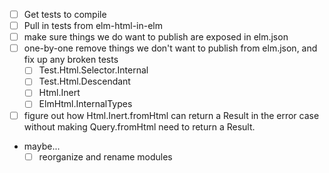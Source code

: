 - [ ] Get tests to compile
- [ ] Pull in tests from elm-html-in-elm
- [ ] make sure things we do want to publish are exposed in elm.json
- [ ] one-by-one remove things we don't want to publish from elm.json, and fix up any broken tests
    - [ ] Test.Html.Selector.Internal
    - [ ] Test.Html.Descendant
    - [ ] Html.Inert
    - [ ] ElmHtml.InternalTypes
- [ ] figure out how Html.Inert.fromHtml can return a Result in the error case without making Query.fromHtml need to return a Result.
- maybe...
    - [ ] reorganize and rename modules